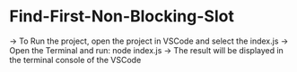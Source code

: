 # Find-First-Non-Blocking-Slot
-> To Run the project, open the project in VSCode and select the index.js
-> Open the Terminal and run: node index.js
-> The result will be displayed in the terminal console of the VSCode 
